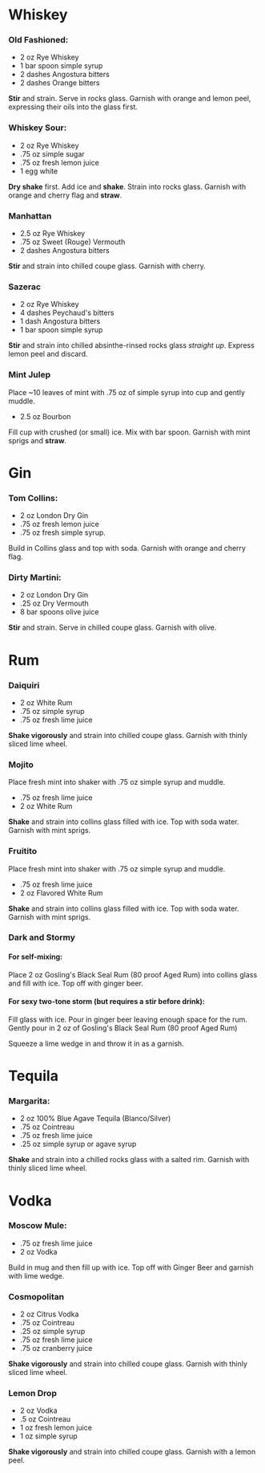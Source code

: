 # Whiskey

### Old Fashioned:
- 2 oz Rye Whiskey
- 1 bar spoon simple syrup
- 2 dashes Angostura bitters
- 2 dashes Orange bitters

__Stir__ and strain. Serve in rocks glass. Garnish with orange and lemon peel,
expressing their oils into the glass first.

### Whiskey Sour:
- 2 oz Rye Whiskey
- .75 oz simple sugar
- .75 oz fresh lemon juice
- 1 egg white

__Dry shake__ first. Add ice and __shake__. Strain into rocks glass. Garnish
with orange and cherry flag and __straw__.

### Manhattan
- 2.5 oz Rye Whiskey
- .75 oz Sweet (Rouge) Vermouth
- 2 dashes Angostura bitters

__Stir__ and strain into chilled coupe glass. Garnish with cherry.

### Sazerac
- 2 oz Rye Whiskey
- 4 dashes Peychaud's bitters
- 1 dash Angostura bitters
- 1 bar spoon simple syrup

__Stir__ and strain into chilled absinthe-rinsed rocks glass *straight up*.
Express lemon peel and discard.

### Mint Julep
Place ~10 leaves of mint with .75 oz of simple syrup into cup and gently muddle.
- 2.5 oz Bourbon

Fill cup with crushed (or small) ice. Mix with bar spoon. Garnish with mint
sprigs and __straw__.

# Gin

### Tom Collins:
- 2 oz London Dry Gin
- .75 oz fresh lemon juice
- .75 oz fresh simple syrup. 

Build in Collins glass and top with soda. Garnish with orange and cherry flag.

### Dirty Martini:
- 2 oz London Dry Gin
- .25 oz Dry Vermouth
- 8 bar spoons olive juice

__Stir__ and strain. Serve in chilled coupe glass. Garnish with olive.

# Rum

### Daiquiri
- 2 oz White Rum
- .75 oz simple syrup
- .75 oz fresh lime juice

__Shake vigorously__ and strain into chilled coupe glass. Garnish with thinly
sliced lime wheel.

### Mojito
Place fresh mint into shaker with .75 oz simple syrup and muddle.
- .75 oz fresh lime juice
- 2 oz White Rum

__Shake__ and strain into collins glass filled with ice. Top with soda water.
Garnish with mint sprigs.

### Fruitito
Place fresh mint into shaker with .75 oz simple syrup and muddle.
- .75 oz fresh lime juice
- 2 oz Flavored White Rum

__Shake__ and strain into collins glass filled with ice. Top with soda water.
Garnish with mint sprigs.

### Dark and Stormy
#### For self-mixing:
Place 2 oz Gosling's Black Seal Rum (80 proof Aged Rum) into collins glass and fill with
ice. Top off with ginger beer.

#### For sexy two-tone storm (but requires a stir before drink):
Fill glass with ice. Pour in ginger beer leaving enough space for the rum.
Gently pour in 2 oz of Gosling's Black Seal Rum (80 proof Aged Rum)

Squeeze a lime wedge in and throw it in as a garnish.

# Tequila

### Margarita:
- 2 oz 100% Blue Agave Tequila (Blanco/Silver)
- .75 oz Cointreau
- .75 oz fresh lime juice
- .25 oz simple syrup or agave syrup

__Shake__ and strain into a chilled rocks glass with a salted rim. Garnish with
thinly sliced lime wheel.

# Vodka

### Moscow Mule:
- .75 oz fresh lime juice
- 2 oz Vodka

Build in mug and then fill up with ice. Top off with Ginger Beer and garnish
with lime wedge.

### Cosmopolitan
- 2 oz Citrus Vodka
- .75 oz Cointreau
- .25 oz simple syrup
- .75 oz fresh lime juice
- .75 oz cranberry juice

__Shake vigorously__ and strain into chilled coupe glass. Garnish with thinly
sliced lime wheel.

### Lemon Drop
- 2 oz Vodka
- .5 oz Cointreau
- 1 oz fresh lemon juice
- 1 oz simple syrup

__Shake vigorously__ and strain into chilled coupe glass. Garnish with a lemon
peel.

